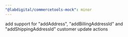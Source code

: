 ```yaml
---
"@labdigital/commercetools-mock": minor
---
```


add support for "addAddress", "addBillingAddressId" and "addShippingAddressId" customer update actions
